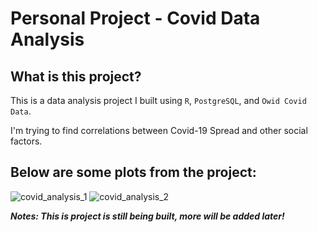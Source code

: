 # Personal Project - Covid Data Analysis

## What is this project?
This is a data analysis project I built using `R`, `PostgreSQL`, and `Owid Covid Data`.

I'm trying to find correlations between Covid-19 Spread and other social factors. 

## Below are some plots from the project:

![covid_analysis_1](https://user-images.githubusercontent.com/91616223/197972593-bea5f352-1c31-4d0f-b5c8-75ae4f38c087.png)
![covid_analysis_2](https://user-images.githubusercontent.com/91616223/197972598-6b64f667-4cb0-46e9-964b-3388e2b2bf8f.png)


***Notes: This is project is still being built, more will be added later!***
